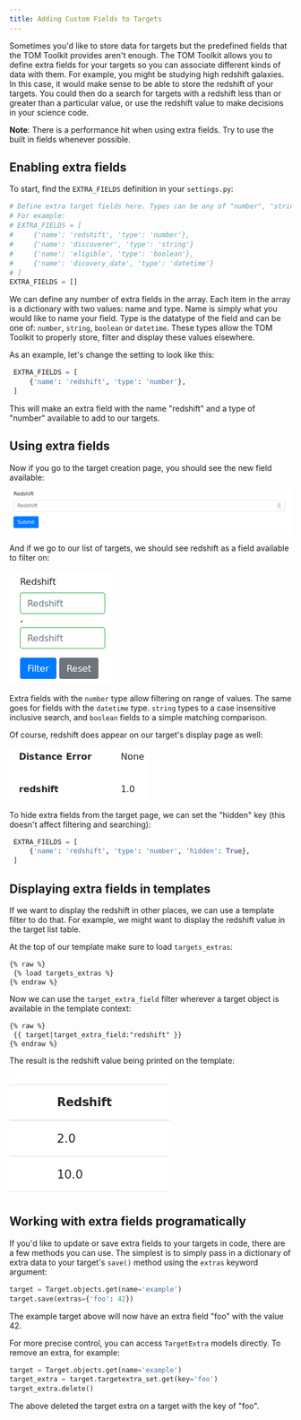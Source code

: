 ```yaml
---
title: Adding Custom Fields to Targets
---
```



Sometimes you'd like to store data for targets but the predefined fields that the
TOM Toolkit provides aren't enough. The TOM Toolkit allows you to define extra
fields for your targets so you can associate different kinds of data with them.
For example, you might be studying high redshift galaxies. In this case, it would
make sense to be able to store the redshift of your targets. You could then do a
search for targets with a redshift less than or greater than a particular value,
or use the redshift value to make decisions in your science code.

**Note**: There is a performance hit when using extra fields. Try to use the
built in fields whenever possible.

## Enabling extra fields

To start, find the `EXTRA_FIELDS` definition in your `settings.py`:

```python
# Define extra target fields here. Types can be any of "number", "string", "boolean" or "datetime"
# For example:
# EXTRA_FIELDS = [
#     {'name': 'redshift', 'type': 'number'},
#     {'name': 'discoverer', 'type': 'string'}
#     {'name': 'eligible', 'type': 'boolean'},
#     {'name': 'dicovery_date', 'type': 'datetime'}
# ]
EXTRA_FIELDS = []
```

We can define any number of extra fields in the array. Each item in the array
is a dictionary with two values: name and type. Name is simply what you would like
to name your field. Type is the datatype of the field and can be one of: `number`,
`string`, `boolean` or `datetime`. These types allow the TOM Toolkit to properly
store, filter and display these values elsewhere.

As an example, let's change the setting to look like this:

```python
 EXTRA_FIELDS = [
     {'name': 'redshift', 'type': 'number'},
 ]
```

This will make an extra field with the name "redshift" and a type of "number"
available to add to our targets.

## Using extra fields

Now if you go to the target creation page, you should see the new field available:

![redshift field](/assets/img/target_fields_doc/redshift.png)

And if we go to our list of targets, we should see redshift as a field available
to filter on:

![redshift filter](/assets/img/target_fields_doc/redshift_filter.png)

Extra fields with the `number` type allow filtering on range of values. The same
goes for fields with the `datetime` type. `string` types to a case insensitive
inclusive search, and `boolean` fields to a simple matching comparison.

Of course, redshift does appear on our target's display page as well:

![redshift display](/assets/img/target_fields_doc/redshift_display.png)

To hide extra fields from the target page, we can set the "hidden" key (this
doesn't affect filtering and searching):

```python
 EXTRA_FIELDS = [
     {'name': 'redshift', 'type': 'number', 'hidden': True},
 ]
```

## Displaying extra fields in templates

If we want to display the redshift in other places, we can use a template filter to
do that. For example, we might want to display the redshift value in the target
list table.

At the top of our template make sure to load `targets_extras`:

```
{% raw %}
 {% load targets_extras %}
{% endraw %}
```

Now we can use the `target_extra_field` filter wherever a target object is
available in the template context:

```
{% raw %}
 {{ target|target_extra_field:"redshift" }}
{% endraw %}
```

The result is the redshift value being printed on the template:

![redshift display](/assets/img/target_fields_doc/redshift_tag.png)

## Working with extra fields programatically

If you'd like to update or save extra fields to your targets in code, there are a
few methods you can use. The simplest is to simply pass in a dictionary of extra data to your
target's `save()` method using the `extras` keyword argument:

```python
target = Target.objects.get(name='example')
target.save(extras={'foo': 42})
```

The example target above will now have an extra field "foo" with the value 42.

For more precise control, you can access `TargetExtra` models directly. To remove
an extra, for example:

```python
target = Target.objects.get(name='example')
target_extra = target.targetextra_set.get(key='foo')
target_extra.delete()
```

The above deleted the target extra on a target with the key of "foo".
